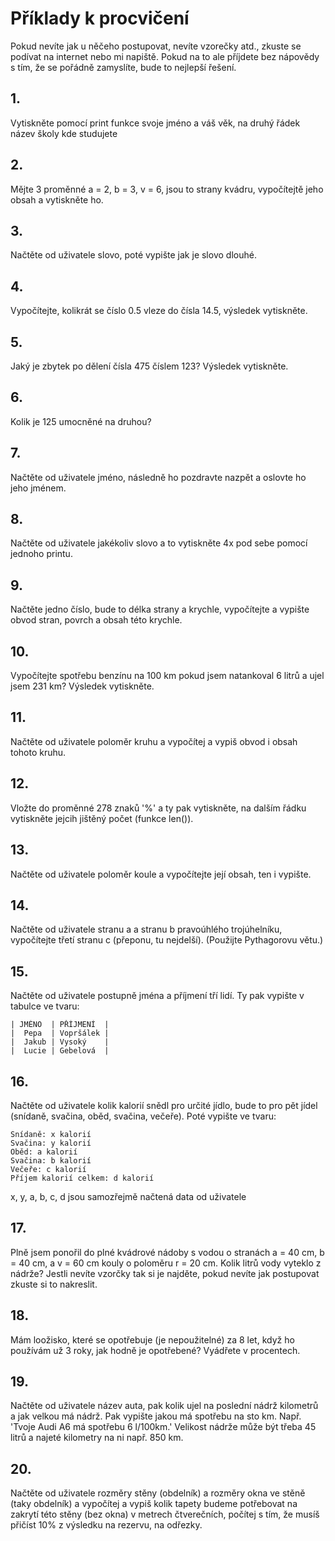 # Příklady k procvičení
Pokud nevíte jak u něčeho postupovat, nevíte vzorečky atd., zkuste se podívat na internet nebo mi napiště. 
Pokud na to ale příjdete bez nápovědy s tím, že se pořádně zamyslíte, bude to
nejlepší řešení.

## 1. 
Vytiskněte pomocí print funkce svoje jméno a váš věk, na druhý řádek název školy kde studujete

## 2.
Mějte 3 proměnné a = 2, b = 3, v = 6, jsou to strany kvádru, vypočítejtě jeho obsah a vytiskněte ho.

## 3.
Načtěte od uživatele slovo, poté vypište jak je slovo dlouhé.

## 4.
Vypočítejte, kolikrát se číslo 0.5 vleze do čísla 14.5, výsledek vytiskněte.

## 5.
Jaký je zbytek po dělení čísla 475 číslem 123? Výsledek vytiskněte.

## 6.
Kolik je 125 umocněné na druhou?

## 7.
Načtěte od uživatele jméno, následně ho pozdravte nazpět a oslovte ho jeho jménem.

## 8.
Načtěte od uživatele jakékoliv slovo a to vytiskněte 4x pod sebe pomocí jednoho printu.

## 9.
Načtěte jedno číslo, bude to délka strany a krychle, vypočítejte a vypište obvod stran, povrch a obsah této krychle.

## 10. 
Vypočítejte spotřebu benzínu na 100 km pokud jsem natankoval 6 litrů a ujel jsem 231 km? Výsledek vytiskněte.

## 11.
Načtěte od uživatele poloměr kruhu a vypočítej a vypiš obvod i obsah tohoto kruhu.

## 12.
Vložte do proměnné 278 znaků '%' a ty pak vytiskněte, na dalším řádku vytiskněte jejcih jištěný počet (funkce len()).

## 13.
Načtěte od uživatele poloměr koule a vypočítejte její obsah, ten i vypište.

## 14.
Načtěte od uživatele stranu a a stranu b pravoúhlého trojúhelníku, vypočítejte třetí stranu c (přeponu, tu nejdelší). 
(Použijte Pythagorovu větu.)

## 15.
Načtěte od uživatele postupně jména a příjmení tří lidí. Ty pak vypište v tabulce ve tvaru:
```
| JMÉNO  | PŘÍJMENÍ  |
|  Pepa  | Vopršálek |  
|  Jakub | Vysoký    | 
|  Lucie | Gebelová  | 
```


## 16.
Načtěte od uživatele kolik kalorií snědl pro určité jídlo, bude to pro pět jídel
(snídaně, svačina, oběd, svačina, večeře). Poté vypište ve tvaru:
```
Snídaně: x kalorií
Svačina: y kalorií
Oběd: a kalorií
Svačina: b kalorií
Večeře: c kalorií
Příjem kalorií celkem: d kalorií
```
x, y, a, b, c, d jsou samozřejmě načtená data od uživatele

## 17.
Plně jsem ponořil do plné kvádrové nádoby s vodou o stranách a = 40 cm, 
b = 40 cm, a v = 60 cm kouly o poloměru r = 20 cm. Kolik litrů vody vyteklo
z nádrže? Jestli nevíte vzorčky tak si je najděte, pokud nevíte jak postupovat zkuste si to nakreslit.

## 18.
Mám loožisko, které se opotřebuje (je nepoužitelné) za 8 let, když ho používám
už 3 roky, jak hodně je opotřebené? Vyádřete v procentech.

## 19.
Načtěte od uživatele název auta, pak kolik ujel na poslední nádrž kilometrů a jak velkou má nádrž. Pak vypište jakou má spotřebu na sto km. Např.
'Tvoje Audi A6 má spotřebu 6 l/100km.' Velikost nádrže může být třeba 45 litrů a najeté kilometry na ni např. 850 km.

## 20.
Načtěte od uživatele rozměry stěny (obdelník) a rozměry okna ve stěně (taky obdelník) a vypočítej a vypiš
kolik tapety budeme potřebovat na zakrytí této stěny (bez okna) v metrech čtverečních, počítej s tím, že musíš
přičíst 10% z výsledku na rezervu, na odřezky.

